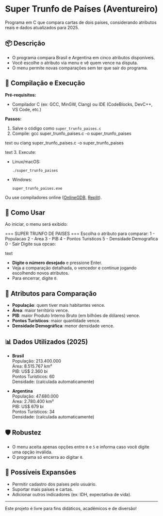 # Super Trunfo de Países (Aventureiro)

Programa em C que compara cartas de dois países, considerando atributos reais e dados atualizados para 2025.

## 📦 Descrição

- O programa compara Brasil e Argentina em cinco atributos disponíveis.
- Você escolhe o atributo via menu e vê quem vence na disputa.
- O menu permite novas comparações sem ter que sair do programa.

## 🚀 Compilação e Execução

**Pré-requisitos:**  
- Compilador C (ex: GCC, MinGW, Clang) ou IDE (CodeBlocks, DevC++, VS Code, etc.)

**Passos:**
1. Salve o código como `super_trunfo_paises.c`
2. Compile:
gcc super_trunfo_paises.c -o super_trunfo_paises

text
ou
clang super_trunfo_paises.c -o super_trunfo_paises

text
3. Execute:
- Linux/macOS:
  ```
  ./super_trunfo_paises
  ```
- Windows:
  ```
  super_trunfo_paises.exe
  ```
Ou use compiladores online ([OnlineGDB](https://www.onlinegdb.com/online_c_compiler), [Replit](https://replit.com/)).

## 📝 Como Usar

Ao iniciar, o menu será exibido:

=== SUPER TRUNFO DE PAISES ===
Escolha o atributo para comparar:
1 - Populacao
2 - Area
3 - PIB
4 - Pontos Turisticos
5 - Densidade Demografica
0 - Sair
Digite sua opcao:

text

- **Digite o número desejado** e pressione Enter.
- Veja a comparação detalhada, o vencedor e continue jogando escolhendo novos atributos.
- Para encerrar, digite `0`.

## 🎲 Atributos para Comparação

- **População**: quem tiver mais habitantes vence.
- **Área**: maior território vence.
- **PIB**: maior Produto Interno Bruto (em bilhões de dólares) vence.
- **Pontos Turísticos**: maior quantidade vence.
- **Densidade Demográfica**: menor densidade vence.

## 📊 Dados Utilizados (2025)

- **Brasil**  
  População: 213.400.000  
  Área: 8.515.767 km²  
  PIB: US$ 2.360 bi  
  Pontos Turísticos: 60  
  Densidade: (calculada automaticamente)

- **Argentina**  
  População: 47.680.000  
  Área: 2.780.400 km²  
  PIB: US$ 679 bi  
  Pontos Turísticos: 34  
  Densidade: (calculada automaticamente)

## 🛡️ Robustez

- O menu aceita apenas opções entre `0` e `5` e informa caso você digite uma opção inválida.
- O programa só encerra ao digitar `0`.

## 🧩 Possíveis Expansões

- Permitir cadastro dos países pelo usuário.
- Suportar mais países e cartas.
- Adicionar outros indicadores (ex: IDH, expectativa de vida).

---

Este projeto é livre para fins didáticos, acadêmicos e de diversão!